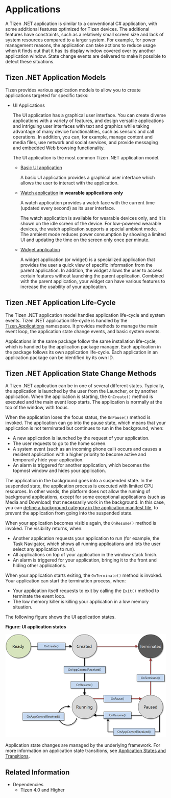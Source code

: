 # Applications


A Tizen .NET application is similar to a conventional C\# application,
with some additional features optimized for Tizen devices. The
additional features have constraints, such as a relatively small screen
size and lack of system resources compared to a larger system. For
example, for power management reasons, the application can take actions
to reduce usage when it finds out that it has its display window covered
over by another application window. State change events are delivered to
make it possible to detect these situations.

<a name="app_models"></a>
## Tizen .NET Application Models

Tizen provides various application models to allow you to create
applications targeted for specific tasks:

-   UI Applications

    The UI application has a graphical user interface. You can create
    diverse applications with a variety of features, and design
    versatile applications and intriguing user interfaces with text and
    graphics while taking advantage of many device functionalities, such
    as sensors and call operations. In addition, you can, for example,
    manage content and media files, use network and social services, and
    provide messaging and embedded Web browsing functionality.

    The UI application is the most common Tizen .NET application model.

    -   [Basic UI application](ui-app.md)

        A basic UI application provides a graphical user interface which
        allows the user to interact with the application.

    - [Watch application](watch-app.md) **in wearable applications
        only**

        A watch application provides a watch face with the current time
        (updated every second) as its user interface.

        The watch application is available for wearable devices only,
        and it is shown on the idle screen of the device. For
        low-powered wearable devices, the watch application supports a
        special ambient mode. The ambient mode reduces power consumption
        by showing a limited UI and updating the time on the screen only
        once per minute.

    - [Widget application](widget-app.md)

        A widget application (or widget) is a specialized application
        that provides the user a quick view of specific information from
        the parent application. In addition, the widget allows the user
        to access certain features without launching the
        parent application. Combined with the parent application, your
        widget can have various features to increase the usability of
        your application.

<a name="life-cycle"></a>
## Tizen .NET Application Life-Cycle

The Tizen .NET application model handles application life-cycle and
system events. Tizen .NET application life-cycle is handled by the
[Tizen.Applications](https://developer.tizen.org/dev-guide/csapi/api/Tizen.Applications.html)
namespace. It provides methods to manage the main event loop, the
application state change events, and basic system events.

Applications in the same package follow the same installation
life-cycle, which is handled by the application package manager. Each
application in the package follows its own application life-cycle. Each
application in an application package can be identified by its own ID.

<a name="state_change"></a>
## Tizen .NET Application State Change Methods

A Tizen .NET application can be in one of several different states.
Typically, the application is launched by the user from the Launcher, or
by another application. When the application is starting, the
`OnCreate()` method is executed and the main event loop starts. The
application is normally at the top of the window, with focus.

When the application loses the focus status, the `OnPause()` method is
invoked. The application can go into the pause state, which means that
your application is not terminated but continues to run in the
background, when:

-   A new application is launched by the request of your application.
-   The user requests to go to the home screen.
-   A system event (such as an incoming phone call) occurs and causes a
    resident application with a higher priority to become active and
    temporarily hide your application.
-   An alarm is triggered for another application, which becomes the
    topmost window and hides your application.

The application in the background goes into a suspended state. In the
suspended state, the application process is executed with limited CPU
resources. In other words, the platform does not allow the running of
background applications, except for some exceptional applications (such
as Media and Download) that necessarily work in the background. In this
case, you can [define a background category in the application manifest
file](ui-app.md#allow_bg), to prevent the application from going into
the suspended state.

When your application becomes visible again, the `OnResume()` method is
invoked. The visibility returns, when:

-   Another application requests your application to run (for example,
    the Task Navigator, which shows all running applications and lets
    the user select any application to run).
-   All applications on top of your application in the window
    stack finish.
-   An alarm is triggered for your application, bringing it to the front
    and hiding other applications.

When your application starts exiting, the `OnTerminate()` method is
invoked. Your application can start the termination process, when:

-   Your application itself requests to exit by calling the `Exit()`
    method to terminate the event loop.
-   The low memory killer is killing your application in a low
    memory situation.

The following figure shows the UI application states.

**Figure: UI application states**

![UI application life-cycle](./media/ui_app_state_cs.png)

Application state changes are managed by the underlying framework. For
more information on application state transitions, see [Application
States and Transitions](ui-app.md#state_trans).


## Related Information
  * Dependencies
    -   Tizen 4.0 and Higher
